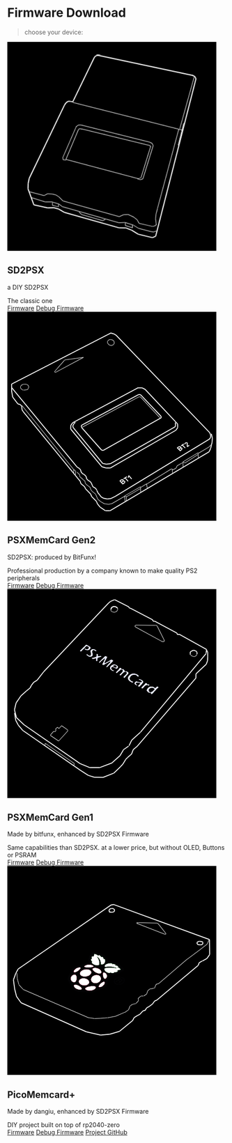 # Firmware Download

> choose your device:

<!--<div class="anim-hover-grow Box p-3">HELLO</div>-->
<div class="border d-flex flex-column">
<div class="anim-hover-grow Box d-flex flex-column flex-md-row flex-items-center flex-md-items-center" href="#url">
    <div class="col-3 d-flex flex-items-center flex-items-center flex-md-items-start">
      <a href="https://sd2psx.net/" >
          <img class="width-full mb-2 mb-md-0" src="img/sd2psx-diy.png" alt="github" />
      </a>
    </div>
    <div class="col-12 col-md-10 d-flex flex-column flex-justify-center flex-items-center flex-md-items-start pl-md-4">
      <h2 class="text-normal lh-condensed">SD2PSX</h2>
      <p class="h4 color-fg-muted text-normal mb-2">a DIY SD2PSX</p>
      <a class="color-fg-muted text-small">The classic one</a>
      <!--<a class="" href="https://github.com/sd2psXtd/firmware/releases/download/1.0.0/sd2psx.uf2">Download firmware</a>--->
  <div class="BtnGroup d-block mb-2">
    <a class="BtnGroup-item btn btn-outline" type="button"href="https://github.com/sd2psXtd/firmware/releases/download/1.0.0/sd2psx.uf2">Firmware</a>
    <a class="BtnGroup-item btn btn-outline" type="button"href="https://github.com/sd2psXtd/firmware/releases/download/1.0.0/sd2psx-debug.uf2">Debug Firmware</a>
  </div>
    </div>
</div>


<div class="anim-hover-grow Box d-flex flex-column flex-md-row flex-items-center flex-md-items-center" href="#url">
    <div class="col-3 d-flex flex-items-center flex-items-center flex-md-items-start">
        <a href="https://www.bitfunx.com/product/psxmemcard-gen2-memory-card-for-playstation1-ps-one-playstation2-game-consoles/">
            <img class="width-full mb-2 mb-md-0" src="img/psxmemcardgen2.png" alt="github" />
        </a>      
    </div>
    <div class="col-12 col-md-10 d-flex flex-column flex-justify-center flex-items-center flex-md-items-start pl-md-4">
      <h2 class="text-normal lh-condensed">PSXMemCard Gen2</h2>
      <p class="h4 color-fg-muted text-normal mb-2">SD2PSX: produced by BitFunx!</p>
      <a class="color-fg-muted text-small">Professional production by a company known to make quality PS2 peripherals</a>
    <div class="BtnGroup d-block mb-2">
        <a class="BtnGroup-item btn btn-outline" type="button"href="https://github.com/sd2psXtd/firmware/releases/download/1.0.0/sd2psx.uf2">Firmware</a>
        <a class="BtnGroup-item btn btn-outline" type="button"href="https://github.com/sd2psXtd/firmware/releases/download/1.0.0/sd2psx-debug.uf2">Debug Firmware</a>
    </div>
    </div>
</div>


<div class="anim-hover-grow Box d-flex flex-column flex-md-row flex-items-center flex-md-items-center" href="#url">
    <div class="col-3 d-flex flex-items-center flex-items-center flex-md-items-start">
      <img class="width-full mb-2 mb-md-0" src="img/psxmemcardgen1.png" alt="github" />
    </div>
    <div class="col-12 col-md-10 d-flex flex-column flex-justify-center flex-items-center flex-md-items-start pl-md-4">
      <h2 class="text-normal lh-condensed">PSXMemCard Gen1</h2>
      <p class="h4 color-fg-muted text-normal mb-2">Made by bitfunx, enhanced by SD2PSX Firmware</p>
      <a class="color-fg-muted text-small">Same capabilities than SD2PSX. at a lower price, but without OLED, Buttons or PSRAM</a>
    <div class="BtnGroup d-block mb-2">
        <a class="BtnGroup-item btn btn-outline" type="button"href="https://github.com/sd2psXtd/firmware/releases/download/1.0.0/psxmemcard.uf2">Firmware</a>
        <a class="BtnGroup-item btn btn-outline" type="button"href="https://github.com/sd2psXtd/firmware/releases/download/1.0.0/psxmemcard-debug.uf2">Debug Firmware</a>
    </div>
    </div>
</div>


<div class="anim-hover-grow Box d-flex flex-column flex-sm-row flex-md-row flex-items-center flex-md-items-center" href="#url">
    <div class="col-3 d-flex flex-items-center flex-items-center flex-md-items-start">
        <a href="https://github.com/dangiu/PicoMemcard">
          <img class="p-1" src="img/pmc+.png" alt="github" />
        </a>
    </div>
    <div class="col-12 col-md-10 d-flex flex-column flex-justify-center flex-items-center flex-md-items-start pl-md-4">
      <h2 class="text-normal lh-condensed">PicoMemcard+</h2>
      <p class="h4 color-fg-muted text-normal mb-2">Made by dangiu, enhanced by SD2PSX Firmware</p>
      <a class="color-fg-muted text-small">DIY project built on top of rp2040-zero</a>
    <div class="BtnGroup d-block mb-2">
        <a class="BtnGroup-item btn btn-outline" type="button" href="https://github.com/sd2psXtd/firmware/releases/download/1.0.0/pmc+.uf2">Firmware</a>
        <a class="BtnGroup-item btn btn-outline" type="button" href="https://github.com/sd2psXtd/firmware/releases/download/1.0.0/pmc+-debug.uf2">Debug Firmware</a>
        <a class="BtnGroup-item btn btn-outline" type="button" href="https://github.com/dangiu/PicoMemcard?tab=readme-ov-file#picomemcard-vs-picomemcard">Project GitHub</a>
    </div>
    </div>
</div>
</div>

